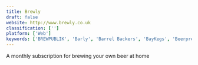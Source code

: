 ```yaml
---
title: Brewly
draft: false 
website: http://www.brewly.co.uk
classification: ['']
platform: ['Web']
keywords: ['BREWPUBLIK', 'Barly', 'Barrel Backers', 'BayKegs', 'Beerpreneurs', 'Belgian Beer Emojis', 'Blade', 'Brew Notice', 'Brew Tender', 'Brewbot', 'Brewolingo by Duolingo', 'Craft Beer Club', 'D-Vine', 'DeskBeers', 'Empathy Wines by Gary Vaynerchuk', 'Nosy', 'PicoBrew', 'Saucey', 'Synek', 'Uncrk', 'WISK', 'Wine Clubs by Winestyr', 'Wine Glass']
---
```

A monthly subscription for brewing your own beer at home
